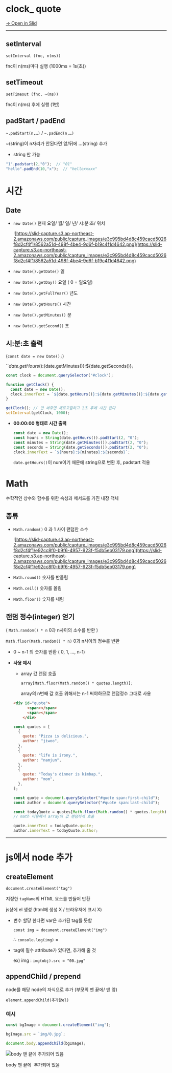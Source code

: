 # clock_ quote

[→ Open in Slid](https://slid.cc/docs/e3c995bd4d8c459cacd5026f8d2cf4f1)

---

## **setInterval**

`setInterval (fnc, n(ms))`

fnc이 n(ms)마다 실행 (1000ms = 1s(초))

## **setTimeout**

`setTimeout (fnc, ~(ms))`

fnc이 n(ms) 후에 실행 (1번)

## **padStart / padEnd**

`~.padStart(n,…)` / `~.padEnd(n,…)`

~(string)이 n자리가 안된다면 앞/뒤에 …(string) 추가

- string 만 가능

```jsx
"1".padstart(2,"0");  // "01"
"hello".padEnd(10,"x");  // "helloxxxxx"
```

# 시간

## **Date**

- `new Date()`  현재 요일/ 월/ 일/ 년/ 시:분:초/ 위치
    
    ![https://slid-capture.s3.ap-northeast-2.amazonaws.com/public/capture_images/e3c995bd4d8c459cacd5026f8d2cf4f1/8562a51d-498f-4be4-9d6f-b19c4f1d4642.png](https://slid-capture.s3.ap-northeast-2.amazonaws.com/public/capture_images/e3c995bd4d8c459cacd5026f8d2cf4f1/8562a51d-498f-4be4-9d6f-b19c4f1d4642.png)
    
- `new Date().getDate()`  일
- `new Date().getDay()`  요일 ( 0 = 일요일)
- `new Date().getFullYear()`  년도
- `new Date().getHours()`  시간
- `new Date().getMinutes()`  분
- `new Date().getSecond()`  초

## **시:분:초 출력**

(`const date = new Date();`)

``${date.getHours()}:${date.getMinutes()}:${date.getSeconds()}`;`

```jsx
const clock = document.querySelector("#clock");

function getClock() {
  const date = new Date();
  clock.innerText = `${date.getHours()}:${date.getMinutes()}:${date.getSeconds()}`;
}

getClock(); // 안 써주면 새로고침하고 1초 후에 시간 뜬다
setInterval(getClock, 1000);
```

- **00:00:00 형태로 시간 출력**
    
    ```jsx
    const date = new Date();
    const hours = String(date.getHours()).padStart(2, "0");
    const minutes = String(date.getMinutes()).padStart(2, "0");
    const seconds = String(date.getSeconds()).padStart(2, "0");
    clock.innerText = `${hours}:${minutes}:${seconds}`;
    ```
    
    `date.getHours()`이 num이기 때문에 string으로 변환 후, padstart 적용
    

# Math

수학적인 상수와 함수를 위한 속성과 메서드를 가진 내장 객체

## 종류

- `Math.random()`   0 과 1 사이 랜덤한 소수
    
    ![https://slid-capture.s3.ap-northeast-2.amazonaws.com/public/capture_images/e3c995bd4d8c459cacd5026f8d2cf4f1/e92cc8f0-b9f6-4957-923f-f5db5eb03179.png](https://slid-capture.s3.ap-northeast-2.amazonaws.com/public/capture_images/e3c995bd4d8c459cacd5026f8d2cf4f1/e92cc8f0-b9f6-4957-923f-f5db5eb03179.png)
    
- `Math.round()`  숫자를 반올림
- `Math.ceil()` 숫자를 올림
- `Math.floor()`  숫자를 내림

## **랜덤 정수(integer) 얻기**

( `Math.random() * n`  0과 n사이의 소수를 반환 )

`Math.floor(Math.random() * n)`   0과 n사이의 정수를 반환

- 0 ~ n-1 의 숫자를 반환 ( 0, 1, …, n-1)

- **사용 예시**
    - array 값 랜덤 호출
        
        `array[Math.floor(Math.random() * quotes.length)];`
        
        array의 n번째 값 호출 위해서는 n-1 써야하므로 랜덤정수 그대로 사용
        
    
    ```html
    <div id="quote">
          <span></span>
          <span></span>
        </div>
    ```
    
    ```jsx
    const quotes = [
      {
        quote: "Pizza is delicious.",
        author: "jiwoo",
      },
      {
        quote: "life is irony.",
        author: "namjun",
      },
      {
        quote: "Today's dinner is kimbap.",
        author: "mom",
      },
    ];
    
    const quote = document.querySelector("#quote span:first-child");
    const author = document.querySelector("#quote span:last-child");
    
    const todayQuote = quotes[Math.floor(Math.random() * quotes.length)];
    // math 이용해서 array의 값 랜덤하게 호출
    
    quote.innerText = todayQuote.quote;
    author.innerText = todayQuote.author;
    ```
    

---

# js에서 node 추가

## **createElement**

`document.createElement("tag")`

지정한 `tagName`의 HTML 요소를 만들어 반환

js상에 el 생성 (html에 생성 X / 브라우저에 표시 X)

- 변수 할당 한다면 var은 추가된 tag를 뜻함
    
    `const img = document.createElement("img")`
    
    ∴ `console.log(img)`  = <img>
    
- tag에 필수 attribute가 있다면, 추가해 줄 것
    
    ex) img : `img(obj).src = "00.jpg"`
    

## **appendChild / prepend**

node를 해당 node의 자식으로 추가 (부모의 맨 끝에/ 맨 앞)

`element.appendChild(추가할el)`

### 예시

```jsx
const bgImage = document.createElement("img");

bgImage.src = `img/0.jpg`;

document.body.appendChild(bgImage);
```

![body 맨 끝에 <img> 추가되어 있음](clock_%20quo%20413d1/Untitled.png)

body 맨 끝에 <img> 추가되어 있음